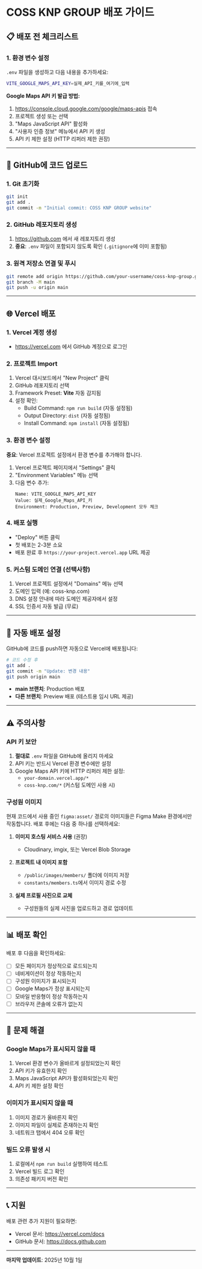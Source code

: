 # COSS KNP GROUP 배포 가이드

## 📋 배포 전 체크리스트

### 1. 환경 변수 설정
`.env` 파일을 생성하고 다음 내용을 추가하세요:

```bash
VITE_GOOGLE_MAPS_API_KEY=실제_API_키를_여기에_입력
```

**Google Maps API 키 발급 방법:**
1. https://console.cloud.google.com/google/maps-apis 접속
2. 프로젝트 생성 또는 선택
3. "Maps JavaScript API" 활성화
4. "사용자 인증 정보" 메뉴에서 API 키 생성
5. API 키 제한 설정 (HTTP 리퍼러 제한 권장)

---

## 🚀 GitHub에 코드 업로드

### 1. Git 초기화
```bash
git init
git add .
git commit -m "Initial commit: COSS KNP GROUP website"
```

### 2. GitHub 레포지토리 생성
1. https://github.com 에서 새 레포지토리 생성
2. **중요**: `.env` 파일이 포함되지 않도록 확인 (`.gitignore`에 이미 포함됨)

### 3. 원격 저장소 연결 및 푸시
```bash
git remote add origin https://github.com/your-username/coss-knp-group.git
git branch -M main
git push -u origin main
```

---

## 🌐 Vercel 배포

### 1. Vercel 계정 생성
- https://vercel.com 에서 GitHub 계정으로 로그인

### 2. 프로젝트 Import
1. Vercel 대시보드에서 "New Project" 클릭
2. GitHub 레포지토리 선택
3. Framework Preset: **Vite** 자동 감지됨
4. 설정 확인:
   - Build Command: `npm run build` (자동 설정됨)
   - Output Directory: `dist` (자동 설정됨)
   - Install Command: `npm install` (자동 설정됨)

### 3. 환경 변수 설정
**중요**: Vercel 프로젝트 설정에서 환경 변수를 추가해야 합니다.

1. Vercel 프로젝트 페이지에서 "Settings" 클릭
2. "Environment Variables" 메뉴 선택
3. 다음 변수 추가:
   ```
   Name: VITE_GOOGLE_MAPS_API_KEY
   Value: 실제_Google_Maps_API_키
   Environment: Production, Preview, Development 모두 체크
   ```

### 4. 배포 실행
- "Deploy" 버튼 클릭
- 첫 배포는 2-3분 소요
- 배포 완료 후 `https://your-project.vercel.app` URL 제공

### 5. 커스텀 도메인 연결 (선택사항)
1. Vercel 프로젝트 설정에서 "Domains" 메뉴 선택
2. 도메인 입력 (예: coss-knp.com)
3. DNS 설정 안내에 따라 도메인 제공자에서 설정
4. SSL 인증서 자동 발급 (무료)

---

## 🔄 자동 배포 설정

GitHub에 코드를 push하면 자동으로 Vercel에 배포됩니다:

```bash
# 코드 수정 후
git add .
git commit -m "Update: 변경 내용"
git push origin main
```

- **main 브랜치**: Production 배포
- **다른 브랜치**: Preview 배포 (테스트용 임시 URL 제공)

---

## ⚠️ 주의사항

### API 키 보안
1. **절대로** `.env` 파일을 GitHub에 올리지 마세요
2. API 키는 반드시 Vercel 환경 변수에만 설정
3. Google Maps API 키에 HTTP 리퍼러 제한 설정:
   - `your-domain.vercel.app/*`
   - `coss-knp.com/*` (커스텀 도메인 사용 시)

### 구성원 이미지
현재 코드에서 사용 중인 `figma:asset/` 경로의 이미지들은 Figma Make 환경에서만 작동합니다.
배포 후에는 다음 중 하나를 선택하세요:

1. **이미지 호스팅 서비스 사용** (권장)
   - Cloudinary, imgix, 또는 Vercel Blob Storage
   
2. **프로젝트 내 이미지 포함**
   - `/public/images/members/` 폴더에 이미지 저장
   - `constants/members.ts`에서 이미지 경로 수정

3. **실제 프로필 사진으로 교체**
   - 구성원들의 실제 사진을 업로드하고 경로 업데이트

---

## 📊 배포 확인

배포 후 다음을 확인하세요:

- [ ] 모든 페이지가 정상적으로 로드되는지
- [ ] 네비게이션이 정상 작동하는지
- [ ] 구성원 이미지가 표시되는지
- [ ] Google Maps가 정상 표시되는지
- [ ] 모바일 반응형이 정상 작동하는지
- [ ] 브라우저 콘솔에 오류가 없는지

---

## 🐛 문제 해결

### Google Maps가 표시되지 않을 때
1. Vercel 환경 변수가 올바르게 설정되었는지 확인
2. API 키가 유효한지 확인
3. Maps JavaScript API가 활성화되었는지 확인
4. API 키 제한 설정 확인

### 이미지가 표시되지 않을 때
1. 이미지 경로가 올바른지 확인
2. 이미지 파일이 실제로 존재하는지 확인
3. 네트워크 탭에서 404 오류 확인

### 빌드 오류 발생 시
1. 로컬에서 `npm run build` 실행하여 테스트
2. Vercel 빌드 로그 확인
3. 의존성 패키지 버전 확인

---

## 📞 지원

배포 관련 추가 지원이 필요하면:
- Vercel 문서: https://vercel.com/docs
- GitHub 문서: https://docs.github.com

---

**마지막 업데이트**: 2025년 10월 1일